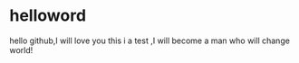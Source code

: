 # helloword
hello github,I will love you 
this i a test ,I will become a man who will change world!
